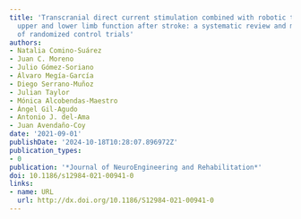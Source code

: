 ```yaml
---
title: 'Transcranial direct current stimulation combined with robotic therapy for
  upper and lower limb function after stroke: a systematic review and meta-analysis
  of randomized control trials'
authors:
- Natalia Comino-Suárez
- Juan C. Moreno
- Julio Gómez-Soriano
- Álvaro Megía-García
- Diego Serrano-Muñoz
- Julian Taylor
- Mónica Alcobendas-Maestro
- Ángel Gil-Agudo
- Antonio J. del-Ama
- Juan Avendaño-Coy
date: '2021-09-01'
publishDate: '2024-10-18T10:28:07.896972Z'
publication_types:
- 0
publication: '*Journal of NeuroEngineering and Rehabilitation*'
doi: 10.1186/s12984-021-00941-0
links:
- name: URL
  url: http://dx.doi.org/10.1186/S12984-021-00941-0
---
```

